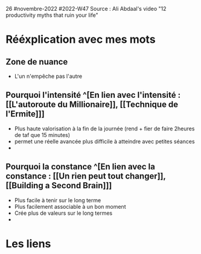 26 #novembre-2022 #2022-W47
Source : Ali Abdaal's video "12 productivity myths that ruin your life"
# Rééxplication avec mes mots
## Zone de nuance
- L'un n'empêche pas l'autre
## Pourquoi l'intensité ^[En lien avec l'intensité : [[L'autoroute du Millionaire]], [[Technique de l'Ermite]]]
- Plus haute valorisation à la fin de la journée (rend + fier de faire 2heures de taf que 15 minutes)
- permet une réelle avancée plus difficile à atteindre avec petites séances
- 
## Pourquoi la constance ^[En lien avec la constance : [[Un rien peut tout changer]], [[Building a Second Brain]]]
- Plus facile à tenir sur le long terme
- Plus facilement associable à un bon moment
- Crée plus de valeurs sur le long termes
- 
# Les liens
